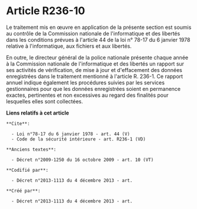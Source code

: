 # Article R236-10

Le traitement mis en œuvre en application de la présente section est soumis au contrôle de la Commission nationale de
l'informatique et des libertés dans les conditions prévues à l'article 44 de la loi n° 78-17 du 6 janvier 1978 relative à
l'informatique, aux fichiers et aux libertés. 

En outre, le directeur général de la police nationale présente chaque année à la Commission nationale de l'informatique et
des libertés un rapport sur ses activités de vérification, de mise à jour et d'effacement des données enregistrées dans le
traitement mentionné à l'article R. 236-1. Ce rapport annuel indique également les procédures suivies par les services
gestionnaires pour que les données enregistrées soient en permanence exactes, pertinentes et non excessives au regard des
finalités pour lesquelles elles sont collectées.

**Liens relatifs à cet article**

	**Cite**:

	  - Loi n°78-17 du 6 janvier 1978 - art. 44 (V)
	  - Code de la sécurité intérieure - art. R236-1 (VD)

	**Anciens textes**:

	  - Décret n°2009-1250 du 16 octobre 2009 - art. 10 (VT)

	**Codifié par**:

	  - Décret n°2013-1113 du 4 décembre 2013 - art.

	**Créé par**:

	  - Décret n°2013-1113 du 4 décembre 2013 - art.
